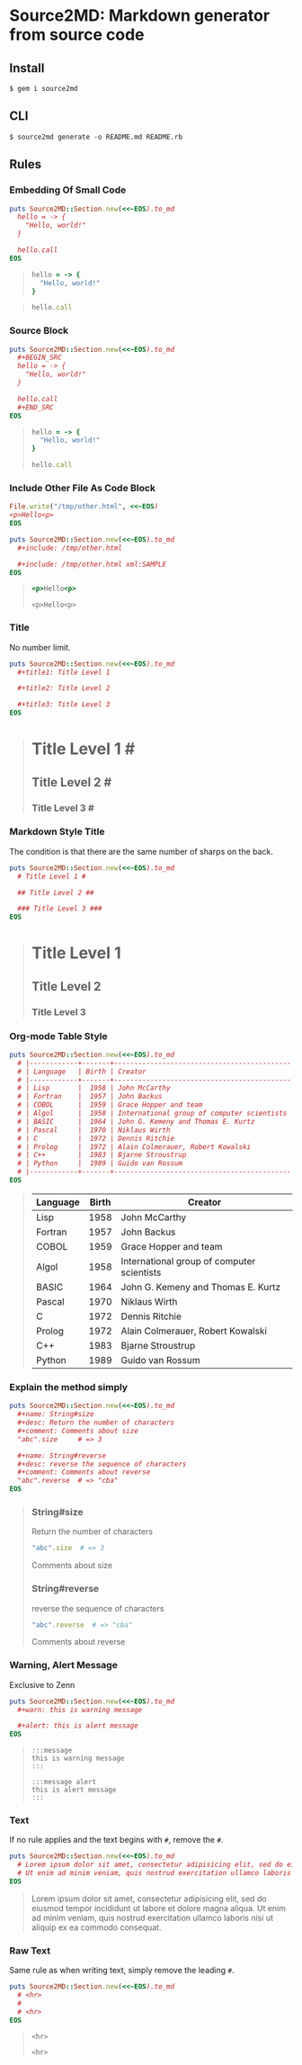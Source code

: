 # Source2MD: Markdown generator from source code #

## Install ##

```
$ gem i source2md
```

## CLI ##

```
$ source2md generate -o README.md README.rb
```

## Rules ##

### Embedding Of Small Code ###

```ruby
puts Source2MD::Section.new(<<~EOS).to_md
  hello = -> {
    "Hello, world!"
  }

  hello.call
EOS
```

> ```ruby
> hello = -> {
>   "Hello, world!"
> }
> ```

> ```ruby
> hello.call
> ```

### Source Block ###

```ruby
puts Source2MD::Section.new(<<~EOS).to_md
  #+BEGIN_SRC
  hello = -> {
    "Hello, world!"
  }

  hello.call
  #+END_SRC
EOS
```

> ```ruby
> hello = -> {
>   "Hello, world!"
> }
>
> hello.call
> ```

### Include Other File As Code Block ###

```ruby
File.write("/tmp/other.html", <<~EOS)
<p>Hello<p>
EOS

puts Source2MD::Section.new(<<~EOS).to_md
  #+include: /tmp/other.html

  #+include: /tmp/other.html xml:SAMPLE
EOS
```

> ```html:other.html
> <p>Hello<p>
> ```
>
> ```xml:SAMPLE
> <p>Hello<p>
> ```

### Title ###

No number limit.

```ruby
puts Source2MD::Section.new(<<~EOS).to_md
  #+title1: Title Level 1

  #+title2: Title Level 2

  #+title3: Title Level 3
EOS
```

> # Title Level 1 # #
>
> ## Title Level 2 # ##
>
> ### Title Level 3 # ###

### Markdown Style Title ###

The condition is that there are the same number of sharps on the back.

```ruby
puts Source2MD::Section.new(<<~EOS).to_md
  # Title Level 1 #

  ## Title Level 2 ##

  ### Title Level 3 ###
EOS
```

> # Title Level 1 #
>
> ## Title Level 2 ##
>
> ### Title Level 3 ###

### Org-mode Table Style ###

```ruby
puts Source2MD::Section.new(<<~EOS).to_md
  # |------------+-------+--------------------------------------------|
  # | Language   | Birth | Creator                                    |
  # |------------+-------+--------------------------------------------|
  # | Lisp       |  1958 | John McCarthy                              |
  # | Fortran    |  1957 | John Backus                                |
  # | COBOL      |  1959 | Grace Hopper and team                      |
  # | Algol      |  1958 | International group of computer scientists |
  # | BASIC      |  1964 | John G. Kemeny and Thomas E. Kurtz         |
  # | Pascal     |  1970 | Niklaus Wirth                              |
  # | C          |  1972 | Dennis Ritchie                             |
  # | Prolog     |  1972 | Alain Colmerauer, Robert Kowalski          |
  # | C++        |  1983 | Bjarne Stroustrup                          |
  # | Python     |  1989 | Guido van Rossum                           |
  # |------------+-------+--------------------------------------------|
EOS
```

> | Language   | Birth | Creator                                    |
> |------------|-------|--------------------------------------------|
> | Lisp       |  1958 | John McCarthy                              |
> | Fortran    |  1957 | John Backus                                |
> | COBOL      |  1959 | Grace Hopper and team                      |
> | Algol      |  1958 | International group of computer scientists |
> | BASIC      |  1964 | John G. Kemeny and Thomas E. Kurtz         |
> | Pascal     |  1970 | Niklaus Wirth                              |
> | C          |  1972 | Dennis Ritchie                             |
> | Prolog     |  1972 | Alain Colmerauer, Robert Kowalski          |
> | C++        |  1983 | Bjarne Stroustrup                          |
> | Python     |  1989 | Guido van Rossum                           |

### Explain the method simply ###

```ruby
puts Source2MD::Section.new(<<~EOS).to_md
  #+name: String#size
  #+desc: Return the number of characters
  #+comment: Comments about size
  "abc".size     # => 3

  #+name: String#reverse
  #+desc: reverse the sequence of characters
  #+comment: Comments about reverse
  "abc".reverse  # => "cba"
EOS
```

> ### String#size ###
>
> Return the number of characters
>
> ```ruby
> "abc".size  # => 3
> ```
>
> Comments about size
>
> ### String#reverse ###
>
> reverse the sequence of characters
>
> ```ruby
> "abc".reverse  # => "cba"
> ```
>
> Comments about reverse

### Warning, Alert Message ###

Exclusive to Zenn

```ruby
puts Source2MD::Section.new(<<~EOS).to_md
  #+warn: this is warning message

  #+alert: this is alert message
EOS
```

> ```
> :::message
> this is warning message
> :::
> ```
>
> ```
> :::message alert
> this is alert message
> :::
> ```

### Text ###

If no rule applies and the text begins with `#`, remove the `#`.

```ruby
puts Source2MD::Section.new(<<~EOS).to_md
  # Lorem ipsum dolor sit amet, consectetur adipisicing elit, sed do eiusmod tempor incididunt ut labore et dolore magna aliqua.
  # Ut enim ad minim veniam, quis nostrud exercitation ullamco laboris nisi ut aliquip ex ea commodo consequat.
EOS
```

> Lorem ipsum dolor sit amet, consectetur adipisicing elit, sed do eiusmod tempor incididunt ut labore et dolore magna aliqua.
> Ut enim ad minim veniam, quis nostrud exercitation ullamco laboris nisi ut aliquip ex ea commodo consequat.

### Raw Text ###

Same rule as when writing text, simply remove the leading `#`.

```ruby
puts Source2MD::Section.new(<<~EOS).to_md
  # <hr>
  #
  # <hr>
EOS
```

> ```
> <hr>
>
> <hr>
> ```
